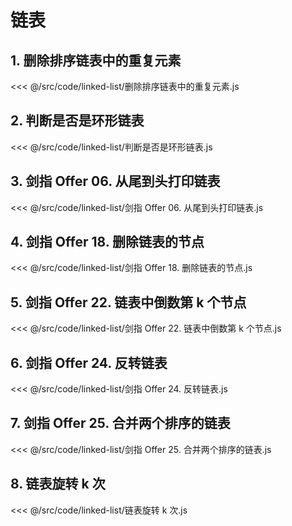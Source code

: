 # 链表

## 1. 删除排序链表中的重复元素

<<< @/src/code/linked-list/删除排序链表中的重复元素.js

## 2. 判断是否是环形链表

<<< @/src/code/linked-list/判断是否是环形链表.js

## 3. 剑指 Offer 06. 从尾到头打印链表

<<< @/src/code/linked-list/剑指 Offer 06. 从尾到头打印链表.js

## 4. 剑指 Offer 18. 删除链表的节点

<<< @/src/code/linked-list/剑指 Offer 18. 删除链表的节点.js

## 5. 剑指 Offer 22. 链表中倒数第 k 个节点

<<< @/src/code/linked-list/剑指 Offer 22. 链表中倒数第 k 个节点.js

## 6. 剑指 Offer 24. 反转链表

<<< @/src/code/linked-list/剑指 Offer 24. 反转链表.js

## 7. 剑指 Offer 25. 合并两个排序的链表

<<< @/src/code/linked-list/剑指 Offer 25. 合并两个排序的链表.js

## 8. 链表旋转 k 次

<<< @/src/code/linked-list/链表旋转 k 次.js